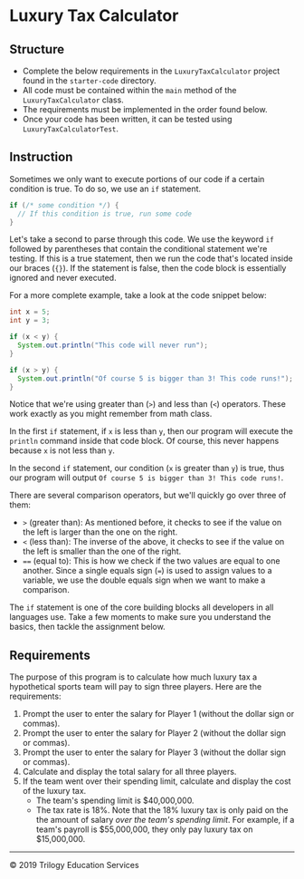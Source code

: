 # Luxury Tax Calculator

## Structure

- Complete the below requirements in the `LuxuryTaxCalculator` project found in the `starter-code` directory.
- All code must be contained within the `main` method of the `LuxuryTaxCalculator` class.
- The requirements must be implemented in the order found below.
- Once your code has been written, it can be tested using `LuxuryTaxCalculatorTest`.

## Instruction

Sometimes we only want to execute portions of our code if a certain condition is true. To do so, we use an `if` statement.

```java
if (/* some condition */) {
  // If this condition is true, run some code
}
```

Let's take a second to parse through this code. We use the keyword `if` followed by parentheses that contain the conditional statement we're testing. If this is a true statement, then we run the code that's located inside our braces (`{}`).  If the statement is false, then the code block is essentially ignored and never executed.

For a more complete example, take a look at the code snippet below:

```java
int x = 5;
int y = 3;

if (x < y) {
  System.out.println("This code will never run");
}

if (x > y) {
  System.out.println("Of course 5 is bigger than 3! This code runs!");
}
```

Notice that we're using greater than (`>`) and less than (`<`) operators. These work exactly as you might remember from math class. 

In the first `if` statement, if `x` is less than `y`, then our program will execute the `println` command inside that code block. Of course, this never happens because `x` is not less than `y`.

In the second `if` statement, our condition (`x` is greater than `y`) is true, thus our program will output `Of course 5 is bigger than 3! This code runs!`.

There are several comparison operators, but we'll quickly go over three of them:

- `>` (greater than): As mentioned before, it checks to see if the value on the left is larger than the one on the right.
- `<` (less than): The inverse of the above, it checks to see if the value on the left is smaller than the one of the right.
- `==` (equal to): This is how we check if the two values are equal to one another. Since a single equals sign (`=`) is used to assign values to a variable, we use the double equals sign when we want to make a comparison.

The `if` statement is one of the core building blocks all developers in all languages use. Take a few moments to make sure you understand the basics, then tackle the assignment below.

## Requirements

The purpose of this program is to calculate how much luxury tax a hypothetical sports team will pay to sign three players. Here are the requirements:

1. Prompt the user to enter the salary for Player 1 (without the dollar sign or commas).
2. Prompt the user to enter the salary for Player 2 (without the dollar sign or commas).
3. Prompt the user to enter the salary for Player 3 (without the dollar sign or commas).
4. Calculate and display the total salary for all three players.
5. If the team went over their spending limit, calculate and display the cost of the luxury tax.
    - The team's spending limit is $40,000,000.
    - The tax rate is 18%. Note that the 18% luxury tax is only paid on the the amount of salary *over the team's spending limit*. For example, if a team's payroll is $55,000,000, they only pay luxury tax on \$15,000,000.

---
© 2019 Trilogy Education Services

